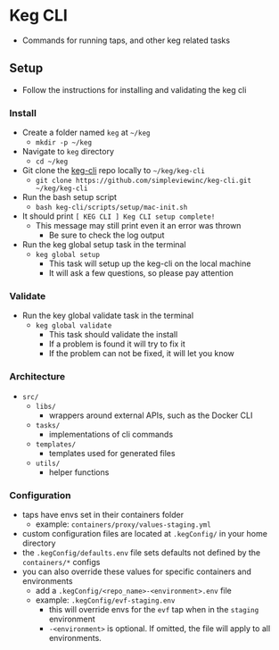 # Keg CLI
* Commands for running taps, and other keg related tasks

## Setup
* Follow the instructions for installing and validating the keg cli

### Install
* Create a folder named `keg` at `~/keg`
  * `mkdir -p ~/keg`
* Navigate to `keg` directory
  * `cd ~/keg`
* Git clone the [keg-cli](https://github.com/simpleviewinc/keg-cli.git) repo locally to `~/keg/keg-cli`
  * `git clone https://github.com/simpleviewinc/keg-cli.git ~/keg/keg-cli`
* Run the bash setup script
  * `bash keg-cli/scripts/setup/mac-init.sh`
* It should print `[ KEG CLI ] Keg CLI setup complete!`
  * This message may still print even it an error was thrown
    * Be sure to check the log output
* Run the keg global setup task in the terminal
  * `keg global setup`
    * This task will setup up the keg-cli on the local machine
    * It will ask a few questions, so please pay attention

### Validate
* Run the key global validate task in the terminal
  * `keg global validate`
    * This task should validate the install
    * If a problem is found it will try to fix it
    * If the problem can not be fixed, it will let you know

### Architecture
* `src/`
  * `libs/`
    * wrappers around external APIs, such as the Docker CLI
  * `tasks/`
    * implementations of cli commands
  * `templates/`
    * templates used for generated files
  * `utils/`
    * helper functions 

### Configuration
* taps have envs set in their containers folder
  * example: `containers/proxy/values-staging.yml`
* custom configuration files are located at `.kegConfig/` in your home directory
* the `.kegConfig/defaults.env` file sets defaults not defined by the `containers/*` configs
* you can also override these values for specific containers and environments
  * add a `.kegConfig/<repo_name>-<environment>.env` file 
  * example: `.kegConfig/evf-staging.env`
    * this will override envs for the `evf` tap when in the `staging` environment
    * `-<environment>` is optional. If omitted, the file will apply to all environments.
